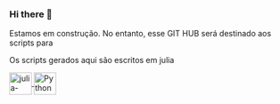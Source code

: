 ### Hi there 👋
Estamos em construção. No entanto, esse GIT HUB será destinado aos scripts para 


Os scripts gerados aqui são escritos em julia
  
  <a href="https://julialang.org/">
  <img align = "center" alt= "julia-lang" heigth = "30" width="40" src="https://cdn.jsdelivr.net/gh/devicons/devicon/icons/julia/julia-original-wordmark.svg"  style="max-width100%;"/>
  </a>
  <a href="https://www.python.org/">
   <img align = "center" alt= "Python" heigth = "30" width="40" src="https://cdn.jsdelivr.net/gh/devicons/devicon/icons/python/python-original-wordmark.svg" style="max-width100%;"/>
  </a>
  
  <a href="https://www.mathworks.com/products/matlab.html">
   <img align = "center" alt= "matlab" heigth = "30" width="40" src="https://cdn.jsdelivr.net/gh/devicons/devicon/icons/matlab/matlab-original.svg"  style="max-width100%;/>
  </a>
  
<!--
**ScienceMau/ScienceMau** is a ✨ _special_ ✨ repository because its `README.md` (this file) appears on your GitHub profile.

Here are some ideas to get you started:

- 🔭 I’m currently working on ...
- 🌱 I’m currently learning ...
- 👯 I’m looking to collaborate on ...
- 🤔 I’m looking for help with ...
- 💬 Ask me about ...
- 📫 How to reach me: ...
- 😄 Pronouns: ...
- ⚡ Fun fact: ...
-->
